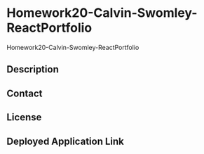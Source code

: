 # Homework20-Calvin-Swomley-ReactPortfolio
Homework20-Calvin-Swomley-ReactPortfolio

## Description

## Contact

## License

## Deployed Application Link
